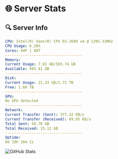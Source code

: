 # 🌐 Server Stats
## 🔍 Server Info
```yaml
CPU: Intel(R) Xeon(R) CPU E5-2699 v4 @ 1395.31MHz
CPU Usage: 6.20%
Cores: 44P | 88T
-----------------------------------
Memory:
Current Usage: 7.01 GB/503.74 GB
Available: 493.41 GB
-----------------------------------
Disk:
Current Usage: 21.33 GB/1.71 TB
Free: 1.60 TB
-----------------------------------
GPU:
No GPU detected
-----------------------------------
Network:
Current Transfer (Sent): 377.32 KB/s
Current Transfer (Received): 69.95 KB/s
Total Sent: 50.76 GB
Total Received: 15.12 GB
-----------------------------------
Uptime:
0d 19h 16m 1s
```
![GitHub Stats](https://img.shields.io/badge/Updated-2025-04-20_12:24:49-blue)